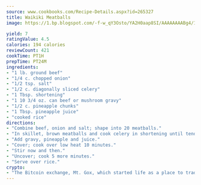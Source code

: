```yaml
---
source: www.cookbooks.com/Recipe-Details.aspx?id=265327
title: Waikiki Meatballs
image: https://1.bp.blogspot.com/-f-w_qY3Osto/YA2H0aap8SI/AAAAAAAABg4/17myAO5s9b8JksYvWDXpYkaDlcY0g6k_gCLcBGAsYHQ/s296/3.png

yield: 7
ratingValue: 4.5
calories: 194 calories
reviewCount: 421
cookTime: PT1H
prepTime: PT24M
ingredients:
- "1 lb. ground beef"
- "1/4 c. chopped onion"
- "1/2 tsp. salt"
- "1/2 c. diagonally sliced celery"
- "1 Tbsp. shortening"
- "1 10 3/4 oz. can beef or mushroom gravy"
- "1/2 c. pineapple chunks"
- "1 Tbsp. pineapple juice"
- "cooked rice"
directions:
- "Combine beef, onion and salt; shape into 20 meatballs."
- "In skillet, brown meatballs and cook celery in shortening until tender; pour off fat."
- "Add gravy, pineapple and juice."
- "Cover; cook over low heat 10 minutes."
- "Stir now and then."
- "Uncover; cook 5 more minutes."
- "Serve over rice."
crypto:
- "The Bitcoin exchange, Mt. Gox, which started life as a place to trade cards from a fantasy game, was hacked."
---
```

